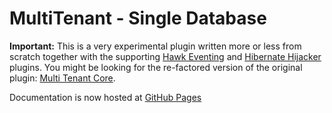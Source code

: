 MultiTenant - Single Database
=============================

**Important:** This is a very experimental plugin written more or less from scratch together with the supporting [Hawk Eventing](http://github.com/multi-tenant/grails-hawk-eventing) and [Hibernate Hijacker](http://github.com/multi-tenant/grails-hibernate-hijacker) plugins. You might be looking for the re-factored version of the original plugin: [Multi Tenant Core](http://github.com/multi-tenant/grails-multi-tenant-core).

Documentation is now hosted at [GitHub Pages](http://multi-tenant.github.com/grails-multi-tenant-single-db/)